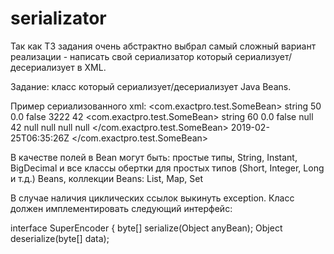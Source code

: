 # serializator
Так как ТЗ задания очень абстрактно выбрал самый сложный вариант реализации - написать свой сериализатор который сериализует/десериализует в XML.

Задание:
класс который сериализует/десериализует Java Beans.

Пример сериализованного xml:<?xml version="1.0" encoding="UTF-8" standalone="no"?>
<com.exactpro.test.SomeBean>
    <someString>string</someString>
    <someInt>50</someInt>
    <someFloat>0.0</someFloat>
    <aBoolean>false</aBoolean>
    <someInteger>3222</someInteger>
    <someDecimal>42</someDecimal>
    <someList>
        <com.exactpro.test.SomeBean>
            <someString>string</someString>
            <someInt>60</someInt>
            <someFloat>0.0</someFloat>
            <aBoolean>false</aBoolean>
            <someInteger>null</someInteger>
            <someDecimal>42</someDecimal>
            <someList>null</someList>
            <someMap>null</someMap>
            <someSet>null</someSet>
            <instant>null</instant>
        </com.exactpro.test.SomeBean>
    </someList>
    <instant>2019-02-25T06:35:26Z</instant>
</com.exactpro.test.SomeBean>

В качестве полей в Bean могут быть:
     простые типы, 
     String, Instant, BigDecimal и все классы обертки для простых типов (Short, Integer, Long и т.д.)
     Beans, 
     коллекции Beans: List, Map, Set

В случае наличия циклических ссылок выкинуть exception. Класс должен имплементировать следующий интерфейс:

interface SuperEncoder {
        byte[] serialize(Object anyBean);
        Object deserialize(byte[] data);  

